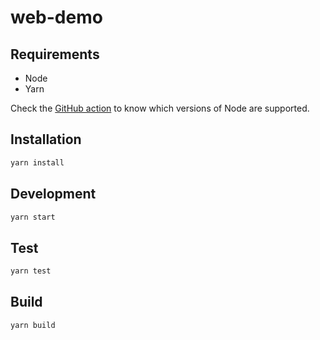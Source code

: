 # web-demo

## Requirements

- Node
- Yarn

Check the [GitHub action](https://github.com/DemianD/ugent-master-thesis-matrix-profile/blob/master/.github/workflows/web-demo.yml) to know which versions of Node are supported.

## Installation

```bash
yarn install
```

## Development

```bash
yarn start
```

## Test

```bash
yarn test
```

## Build

```bash
yarn build
```
